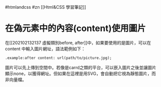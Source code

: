 #htmlandcss #zn
[[Html&CSS 學習筆記]]

# 在偽元素中的內容(content)使用圖片

在[[202102132137 虛擬類別before, after]]中，如果要使用的是圖片，可以在 content 中輸入圖片網址，語法範例如下：

`.example:after
content: url(path/to/picture.jpg);`

圖片可以先上傳到空間中。若像是carrd之類的平台，可以嵌入圖片之後並讓圖片顯示none，以獲得網址。但如果在這裡是用SVG，會自動把它視為靜態圖片，而非向量檔。